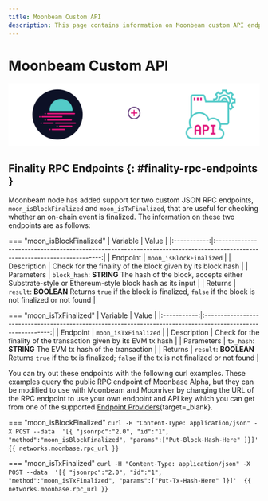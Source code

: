 ```yaml
---
title: Moonbeam Custom API 
description: This page contains information on Moonbeam custom API endpoints. 
---
```


# Moonbeam Custom API 

![Moonbeam Custom API](/images/builders/build/moonbeam-custom-api/moonbeam-custom-api-banner.png)

## Finality RPC Endpoints {: #finality-rpc-endpoints }

Moonbeam node has added support for two custom JSON RPC endpoints, `moon_isBlockFinalized` and `moon_isTxFinalized`, that are useful for checking whether an on-chain event is finalized. The information on these two endpoints are as follows:

=== "moon_isBlockFinalized"
    |  Variable   |                                                          Value                                                           |
    |:-----------:|:------------------------------------------------------------------------------------------------------------------------:|
    |  Endpoint   |                                                 `moon_isBlockFinalized`                                                  |
    | Description |                               Check for the finality of the block given by its block hash                                |
    | Parameters  | `block_hash`: **STRING** The hash of the block, accepts either Substrate-style or Ethereum-style block hash as its input |
    |   Returns   |    `result`: **BOOLEAN** Returns `true` if the block is finalized, `false` if the block is not finalized or not found    |

=== "moon_isTxFinalized"
    |  Variable   |                                                    Value                                                     |
    |:-----------:|:------------------------------------------------------------------------------------------------------------:|
    |  Endpoint   |                                             `moon_isTxFinalized`                                             |
    | Description |                      Check for the finality of the transaction given by its EVM tx hash                      |
    | Parameters  |                           `tx_hash`: **STRING** The EVM tx hash of the transaction                           |
    |   Returns   | `result`: **BOOLEAN** Returns `true` if the tx is finalized; `false` if the tx is not finalized or not found |

You can try out these endpoints with the following curl examples. These examples query the public RPC endpoint of Moonbase Alpha, but they can be modified to use with Moonbeam and Moonriver by changing the URL of the RPC endpoint to use your own endpoint and API key which you can get from one of the supported [Endpoint Providers](/builders/get-started/endpoints/){target=_blank}.

=== "moon_isBlockFinalized"
    ```
    curl -H "Content-Type: application/json" -X POST --data 
        '[{
            "jsonrpc":"2.0",
            "id":"1",
            "method":"moon_isBlockFinalized",
            "params":["Put-Block-Hash-Here"
        ]}]' 
        {{ networks.moonbase.rpc_url }}
    ```

=== "moon_isTxFinalized"
    ```
    curl -H "Content-Type: application/json" -X POST --data 
        '[{
            "jsonrpc":"2.0",
            "id":"1",
            "method":"moon_isTxFinalized",
            "params":["Put-Tx-Hash-Here"
        ]}]' 
        {{ networks.moonbase.rpc_url }}
    ```

